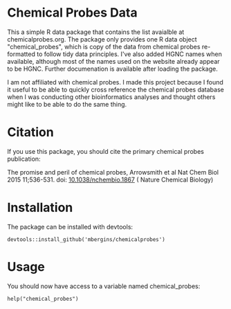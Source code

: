 # Chemical Probes Data

This a simple R data package that contains the list avaialble at chemicalprobes.org. The package only provides one R data object "chemical_probes", which is copy of the data from chemical probes re-formatted to follow tidy data principles. I've also added HGNC names when available, although most of the names used on the website already appear to be HGNC. Further documenation is available after loading the package. 

I am not affiliated with chemical probes. I made this project because I found it useful to be able to quickly cross reference the chemical probes database when I was conducting other bioinformatics analyses and thought others might like to be able to do the same thing.

# Citation

If you use this package, you should cite the primary chemical probes publication:

The promise and peril of chemical probes, Arrowsmith et al Nat Chem Biol 2015 11;536-531. doi: [10.1038/nchembio.1867](https://dx.doi.org/10.1038/nchembio.1867) ( Nature Chemical Biology)

# Installation

The package can be installed with devtools:

```{r}
devtools::install_github('mbergins/chemicalprobes')
```
# Usage

You should now have access to a variable named chemical_probes:

```{r}
help("chemical_probes")
```
